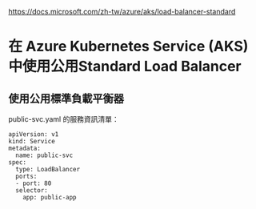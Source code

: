 https://docs.microsoft.com/zh-tw/azure/aks/load-balancer-standard

# 在 Azure Kubernetes Service (AKS) 中使用公用Standard Load Balancer



## 使用公用標準負載平衡器

public-svc.yaml 的服務資訊清單：

```
apiVersion: v1
kind: Service
metadata:
  name: public-svc
spec:
  type: LoadBalancer
  ports:
  - port: 80
  selector:
    app: public-app
 ```   
    
